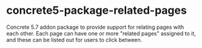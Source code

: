 # concrete5-package-related-pages
Concrete 5.7 addon package to provide support for relating pages with each other. Each page can have one or more "related pages" assigned to it, and these can be listed out for users to click between.
